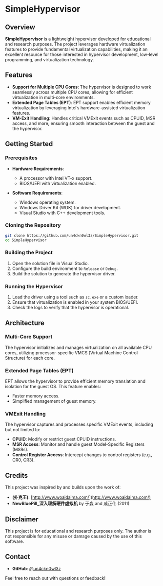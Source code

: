 # SimpleHypervisor

## Overview

**SimpleHypervisor** is a lightweight hypervisor developed for educational and research purposes. The project leverages hardware virtualization features to provide fundamental virtualization capabilities, making it an excellent resource for those interested in hypervisor development, low-level programming, and virtualization technology.

## Features

- **Support for Multiple CPU Cores**: The hypervisor is designed to work seamlessly across multiple CPU cores, allowing for efficient virtualization in multi-core environments.
- **Extended Page Tables (EPT)**: EPT support enables efficient memory virtualization by leveraging Intel’s hardware-assisted virtualization features.
- **VM-Exit Handling**: Handles critical VMExit events such as CPUID, MSR access, and more, ensuring smooth interaction between the guest and the hypervisor.

## Getting Started

### Prerequisites

- **Hardware Requirements**:
  - A processor with Intel VT-x support.
  - BIOS/UEFI with virtualization enabled.
  
- **Software Requirements**:
  - Windows operating system.
  - Windows Driver Kit (WDK) for driver development.
  - Visual Studio with C++ development tools.

### Cloning the Repository

```bash
git clone https://github.com/un4ckn0wl3z/SimpleHypervisor.git
cd SimpleHypervisor
```

### Building the Project

1. Open the solution file in Visual Studio.
2. Configure the build environment to `Release` or `Debug`.
3. Build the solution to generate the hypervisor driver.

### Running the Hypervisor

1. Load the driver using a tool such as `sc.exe` or a custom loader.
2. Ensure that virtualization is enabled in your system BIOS/UEFI.
3. Check the logs to verify that the hypervisor is operational.

## Architecture

### Multi-Core Support
The hypervisor initializes and manages virtualization on all available CPU cores, utilizing processor-specific VMCS (Virtual Machine Control Structure) for each core.

### Extended Page Tables (EPT)
EPT allows the hypervisor to provide efficient memory translation and isolation for the guest OS. This feature enables:
- Faster memory access.
- Simplified management of guest memory.

### VMExit Handling
The hypervisor captures and processes specific VMExit events, including but not limited to:
- **CPUID**: Modify or restrict guest CPUID instructions.
- **MSR Access**: Monitor and handle guest Model-Specific Registers (MSRs).
- **Control Register Access**: Intercept changes to control registers (e.g., CR0, CR3).

## Credits

This project was inspired by and builds upon the work of:
- **(扑克王)**: [http://www.woaidaima.com/](http://www.woaidaima.com/)
- **NewBluePill_深入理解硬件虚拟机** by 于淼 and 戚正伟 (2011)

## Disclaimer

This project is for educational and research purposes only. The author is not responsible for any misuse or damage caused by the use of this software.

## Contact

- **GitHub**: [@un4ckn0wl3z](https://github.com/un4ckn0wl3z)

Feel free to reach out with questions or feedback!


